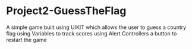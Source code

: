 # Project2-GuessTheFlag

A simple game built using UIKIT which allows the user to guess a country flag
using Variables to track scores
using Alert Controllers
a button to restart the game
